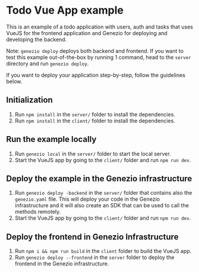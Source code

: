 # Todo Vue App example

This is an example of a todo application with users, auth and tasks that uses VueJS for the frontend application and Genezio for deploying and developing the backend.

Note: `genezio deploy` deploys both backend and frontend. If you want to test this example out-of-the-box by running 1 command, head to the `server` directory and run `genezio deploy`.

If you want to deploy your application step-by-step, follow the guidelines below.


## Initialization

1. Run `npm install` in the `server/` folder to install the dependencies.
2. Run `npm install` in the `client/` folder to install the dependencies.

## Run the example locally

1. Run `genezio local` in the `server/` folder to start the local server.
2. Start the VueJS app by going to the `client/` folder and run `npm run dev`.

## Deploy the example in the Genezio infrastructure

1. Run `genezio deploy -backend` in the `server/` folder that contains also the `genezio.yaml` file. This will deploy your code in the Genezio infrastructure and it will also create an SDK that can be used to call the methods remotely.
2. Start the VueJS app by going to the `client/` folder and run `npm run dev`.

## Deploy the frontend in Genezio Infrastructure
1. Run `npm i && npm run build` in the `client` folder to build the VueJS app.
2. Run `genezio deploy --frontend` in the `server` folder to deploy the frontend in the Genezio infrastructure.
